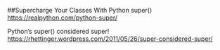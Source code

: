 ##Supercharge Your Classes With Python super()
https://realpython.com/python-super/

Python’s super() considered super!
https://rhettinger.wordpress.com/2011/05/26/super-considered-super/

